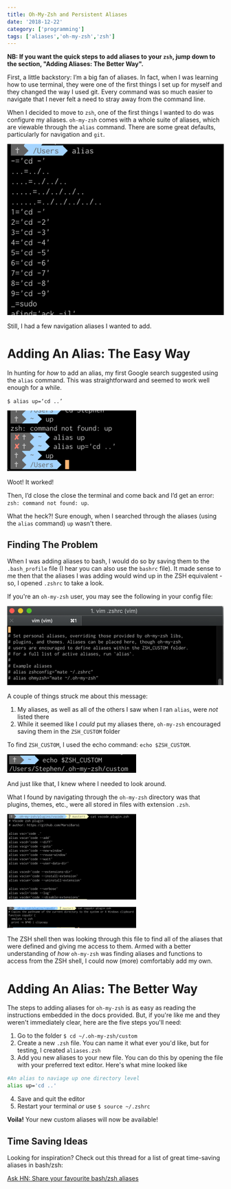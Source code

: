 ```yaml
---
title: Oh-My-Zsh and Persistent Aliases
date: '2018-12-22'
category: ['programming']
tags: ['aliases','oh-my-zsh','zsh']
---
```


**NB: If you want the quick steps to add aliases to your `zsh`, jump down to the section, "Adding Aliases: The Better Way".**

First, a little backstory: I’m a big fan of aliases. In fact, when I was learning how to use terminal, they were one of the first things I set up for myself and they changed the way I used git. Every command was so much easier to navigate that I never felt a need to stray away from the command line.

When I decided to move to `zsh`, one of the first things I wanted to do was configure my aliases. `oh-my-zsh` comes with a whole suite of aliases, which are viewable through the `alias` command. There are some great defaults, particularly for navigation and `git`. 

![](./shot1.png) 

Still, I had a few navigation aliases I wanted to add. 

# Adding An Alias: The Easy Way

In hunting for *how* to add an alias, my first Google search suggested using the `alias` command. This was straightforward and seemed to work well enough for a while. 

`$ alias up=‘cd ..’`

![](./shot2.png)

Woot! It worked!

Then, I’d close the close the terminal and come back and I’d get an error: `zsh: command not found: up`.

What the heck?! Sure enough, when I searched through the aliases (using the `alias` command) `up` wasn't there. 

## Finding The Problem
When I was adding aliases to bash, I would do so by saving them to the `.bash_profile` file (I hear you can also use the `bashrc` file). It made sense to me then that the aliases I was adding would wind up in the ZSH equivalent - so, I opened `.zshrc` to take a look.

If you're an `oh-my-zsh` user, you may see the following in your config file: 

![the .zshrc file - alias section](./shot3.png)

A couple of things struck me about this message: 
  1. My aliases, as well as all of the others I saw when I ran `alias`, were *not* listed there
  2. While it seemed like I *could* put my aliases there, `oh-my-zsh` encouraged saving them in the `ZSH_CUSTOM` folder

To find `ZSH_CUSTOM`, I used the echo command: `echo $ZSH_CUSTOM`.

![screen shot of echo $ZSH_CUSTOM](./shot4.png)

And just like that, I knew where I needed to look around. 

What I found by navigating through the `oh-my-zsh` directory was that plugins, themes, etc., were all stored in files with extension `.zsh`. 

![The VSCode plugin for oh-my-zsh with aliases](./shot5.png) 

![A photo of the copydir plugin for oh-my-zsh with functions](./shot6.png) 

The ZSH shell then was looking through this file to find all of the aliases that were defined and giving me access to them. Armed with a better understanding of *how* `oh-my-zsh` was finding aliases and functions to access from the ZSH shell, I could now (more) comfortably add my own. 

# Adding An Alias: The Better Way

The steps to adding aliases for `oh-my-zsh` is as easy as reading the instructions embedded in the docs provided. But, if you're like me and they weren't immediately clear, here are the five steps you'll need: 

  1. Go to the folder `$ cd ~/.oh-my-zsh/custom`
  2. Create a new `.zsh` file. You can name it what ever you'd like, but for testing, I created `aliases.zsh`
  3. Add you new aliases to your new file. You can do this by opening the file with your preferred text editor. Here's what mine looked like

```zsh
#An alias to naviage up one directory level
alias up='cd ..' 
```
  4. Save and quit the editor
  5. Restart your terminal *or* use `$ source ~/.zshrc`

**Voila!** Your new custom aliases will now be available! 

## Time Saving Ideas

Looking for inspiration? Check out this thread for a list of great time-saving aliases in bash/zsh: 

[Ask HN: Share your favourite bash/zsh aliases](https://news.ycombinator.com/item?id=9869231)